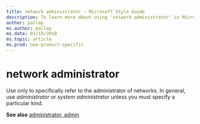 ```yaml
---
title: network administrator - Microsoft Style Guide
description: To learn more about using 'network administrator' in Microsoft documents, see 'administrator' or 'admin.'
author: pallep
ms.author: pallep
ms.date: 01/19/2018
ms.topic: article
ms.prod: non-product-specific
---
```


# network administrator

Use only to specifically refer to the administrator of networks. In general, use *administrator* or *system administrator* unless you must specify a particular kind.

**See also** [administrator, admin](~/a-z-word-list-term-collections/a/administrator-admin.md)

